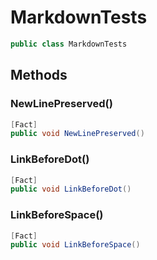 # MarkdownTests
```cs
public class MarkdownTests
```

## Methods
### NewLinePreserved()
```cs
[Fact]
public void NewLinePreserved()
```

### LinkBeforeDot()
```cs
[Fact]
public void LinkBeforeDot()
```

### LinkBeforeSpace()
```cs
[Fact]
public void LinkBeforeSpace()
```

